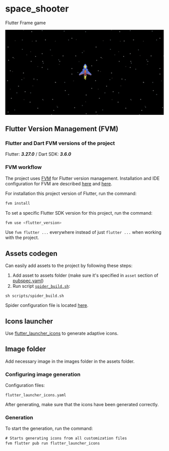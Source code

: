 # space_shooter

Flutter Frame game

![space ship](https://github.com/christina-bel/space_shooter/blob/main/assets/images/game.png)

## Flutter Version Management (FVM)

### Flutter and Dart FVM versions of the project

Flutter: ***3.27.0*** / Dart SDK: ***3.6.0***

### FVM workflow

The project uses [FVM](https://fvm.app/) for Flutter version management.
Installation and IDE configuration for FVM are described [here](https://fvm.app/documentation/getting-started/installation)
and [here](https://fvm.app/documentation/getting-started/configuration).


For installation this project version of Flutter, run the command:
```sh
fvm install
```

To set a specific Flutter SDK version for this project, run the command:

```sh
fvm use <flutter_version>
```

Use `fvm flutter ...` everywhere instead of just `flutter ...` when working with the project.


## Assets codegen

Can easily add assets to the project by following these steps:

1. Add asset to assets folder (make sure it's specified in `asset` section of [pubspec.yaml](pubspec.yaml))
2. Run script [`spider_build.sh`](scripts/spider_build.sh):

```shell
sh scripts/spider_build.sh
 ```

Spider configuration file is located [here](spider.yaml).

## Icons launcher

Use [flutter_launcher_icons](https://pub.dev/packages/flutter_launcher_icons) to generate adaptive icons.

## Image folder

Add necessary image in the images folder in the assets folder.

### Configuring image generation

Configuration files:
``` text
flutter_launcher_icons.yaml
```

After generating, make sure that the icons have been generated correctly.

### Generation

To start the generation, run the command:
```shell
# Starts generating icons from all customization files
fvm flutter pub run flutter_launcher_icons
```